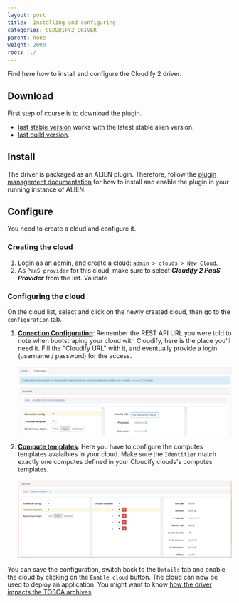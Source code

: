 ```yaml
---
layout: post
title:  Installing and configuring
categories: CLOUDIFY2_DRIVER
parent: none
weight: 2000
root: ../
---
```


Find here how to install and configure the Cloudify 2 driver.

## Download ##
First step of course is to download the plugin.

* [last stable version](https://fastconnect.org/maven/service/local/artifact/maven/redirect?r=opensource&g=calm&a=calm-cloudify2-driver&v=LATEST&p=zip) works with the latest stable alien version.
* [last build version](https://fastconnect.org/maven/service/local/artifact/maven/redirect?r=opensource-snapshot&g=calm&a=calm-cloudify2-driver&v=LATEST&p=zip).

## Install ##
The driver is packaged as an ALIEN plugin. Therefore, follow the [plugin management documentation](../admin_guide/plugins.html "how to  manage plugins") for how to install and enable the plugin in your running instance of ALIEN.

## Configure ##
You need to create a cloud and configure it.

### Creating the cloud ###
1. Login as an admin, and create a cloud: `admin > clouds > New Cloud`.
2. As `PaaS provider` for this cloud, make sure to select ***Cloudify 2 PaaS Provider*** from the list. Validate

### Configuring the cloud ###
On the cloud list, select and click on the newly created cloud, then go to the `configuration` tab.

1. **<u>Conection Configuration</u>**: Remember the REST API URL you were told to note when bootstraping your cloud with Cloudify, here is the place you'll need it. Fill the "Cloudify URL" with it, and eventually provide a login (username / password) for the access.<br><br>
[![Connection configuration][config_cloud_cloudifyConUrl]][config_cloud_cloudifyConUrl]<br>

2. **<u>Compute templates</u>**: Here you have to configure the computes templates avalaibles in your cloud. Make sure the `Identifier` match exactly one computes defined in your Cloudify clouds's computes templates.<br><br>
[![Connection configuration][config_cloud_clouifyComputes]][config_cloud_clouifyComputes]<br>

You can save the configuration, switch back to the `Details` tab and enable the cloud by clicking on the `Enable cloud` button.
The cloud can now be used to deploy an application. You might want to know [how the driver impacts the TOSCA archives](tosca_archive.html "impacts on TOSCA archive").

[config_cloud_cloudifyConUrl]: ../images/cloudify2_driver/config_cloud_clouifyConUrl.png  "Connection configuration"

[config_cloud_clouifyComputes]: ../images/cloudify2_driver/config_cloud_clouifyComputes.png  "Connection configuration"
